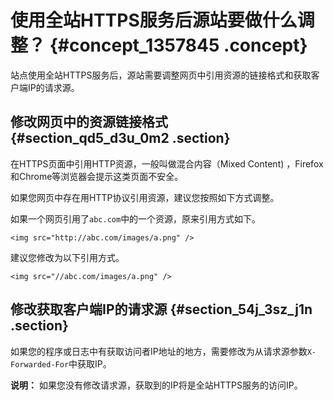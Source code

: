 # 使用全站HTTPS服务后源站要做什么调整？ {#concept_1357845 .concept}

站点使用全站HTTPS服务后，源站需要调整网页中引用资源的链接格式和获取客户端IP的请求源。

## 修改网页中的资源链接格式 {#section_qd5_d3u_0m2 .section}

在HTTPS页面中引用HTTP资源，一般叫做混合内容（Mixed Content\) ，Firefox和Chrome等浏览器会提示这类页面不安全。

如果您网页中存在用HTTP协议引用资源，建议您按照如下方式调整。

如果一个网页引用了`abc.com`中的一个资源，原来引用方式如下。

``` {#screen_9i6_n8x_ilg .screen}
<img src="http://abc.com/images/a.png" />
```

建议您修改为以下引用方式。

``` {#screen_vs8_chk_plo .screen}
<img src="//abc.com/images/a.png" />
```

## 修改获取客户端IP的请求源 {#section_54j_3sz_j1n .section}

如果您的程序或日志中有获取访问者IP地址的地方，需要修改为从请求源参数`X-Forwarded-For`中获取IP。

**说明：** 如果您没有修改请求源，获取到的IP将是全站HTTPS服务的访问IP。

